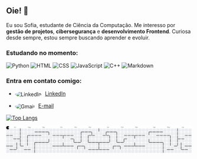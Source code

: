 ## Oie! 👋

Eu sou Sofia, estudante de Ciência da Computação. Me interesso por **gestão de projetos**, **cibersegurança** e **desenvolvimento Frontend**. Curiosa desde sempre, estou sempre buscando aprender e evoluir.

### Estudando no momento:

![Python](https://img.shields.io/badge/Python-3776AB?style=for-the-badge&logo=python&logoColor=white)
![HTML](https://img.shields.io/badge/HTML-239120?style=for-the-badge&logo=html5&logoColor=white)
![CSS](https://img.shields.io/badge/CSS-239120?&style=for-the-badge&logo=css3&logoColor=white)
![JavaScript](https://img.shields.io/badge/JavaScript-F7DF1E?style=for-the-badge&logo=javascript&logoColor=black)
![C++](https://img.shields.io/badge/C%2B%2B-00599C?style=for-the-badge&logo=c%2B%2B&logoColor=white)
![Markdown](https://img.shields.io/badge/Markdown-000000?style=for-the-badge&logo=markdown&logoColor=white)

### Entra em contato comigo:

- <img src="https://cdn-icons-png.flaticon.com/512/174/174857.png" alt="LinkedIn" width="20" height="20" style="border-radius:50%; vertical-align:middle; margin-right:6px;" /> [LinkedIn](https://www.linkedin.com/in/sofiaavallonesakovitz)

- <img src="https://cdn-icons-png.flaticon.com/512/732/732200.png" alt="Gmail" width="20" height="20" style="border-radius:50%; vertical-align:middle; margin-right:6px;" /> [E-mail](mailto:sofiasakovitz@gmail.com)

[![Top Langs](https://github-readme-stats.vercel.app/api/top-langs/?username=sofiaavallone&layout=compact&theme=onedark)](https://github.com/anuraghazra/github-readme-stats)

<picture>
  <source media="(prefers-color-scheme: dark)" srcset="https://raw.githubusercontent.com/sofiaavallone/sofiaavallone/output/pacman-contribution-graph-dark.svg">
  <img alt="pacman contribution graph" src="https://raw.githubusercontent.com/sofiaavallone/sofiaavallone/output/pacman-contribution-graph.svg">
</picture>

###
